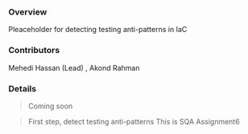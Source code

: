 ### Overview 

Pleaceholder for detecting testing anti-patterns in IaC 

### Contributors

Mehedi Hassan (Lead) , Akond Rahman 

### Details 

> Coming soon 

> First step, detect testing anti-patterns 
> This is SQA Assignment6 
